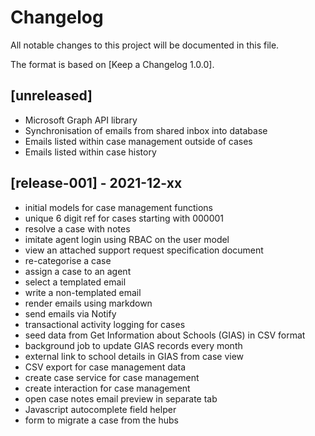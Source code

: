 # Changelog

All notable changes to this project will be documented in this file.

The format is based on [Keep a Changelog 1.0.0].

## [unreleased]

- Microsoft Graph API library
- Synchronisation of emails from shared inbox into database
- Emails listed within case management outside of cases
- Emails listed within case history

## [release-001] - 2021-12-xx

- initial models for case management functions
- unique 6 digit ref for cases starting with 000001
- resolve a case with notes
- imitate agent login using RBAC on the user model
- view an attached support request specification document
- re-categorise a case
- assign a case to an agent
- select a templated email
- write a non-templated email
- render emails using markdown
- send emails via Notify
- transactional activity logging for cases
- seed data from Get Information about Schools (GIAS) in CSV format
- background job to update GIAS records every month
- external link to school details in GIAS from case view
- CSV export for case management data
- create case service for case management
- create interaction for case management
- open case notes email preview in separate tab
- Javascript autocomplete field helper
- form to migrate a case from the hubs
